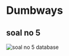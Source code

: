 # Dumbways

## soal no 5
![soal no 5 database](https://user-images.githubusercontent.com/30195561/71767430-f13ce880-2f3e-11ea-92f9-5bebd8ae8289.png)
